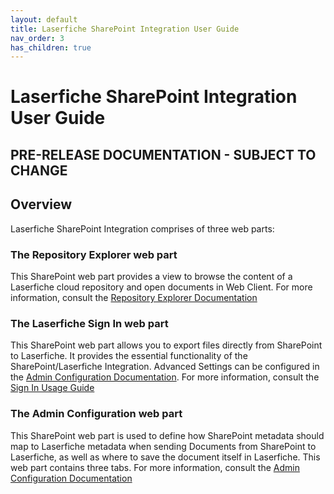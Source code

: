 ```yaml
---
layout: default
title: Laserfiche SharePoint Integration User Guide
nav_order: 3
has_children: true
---
```


# Laserfiche SharePoint Integration User Guide

## PRE-RELEASE DOCUMENTATION - SUBJECT TO CHANGE

## Overview
Laserfiche SharePoint Integration comprises of three web parts:

### The Repository Explorer web part
This SharePoint web part provides a view to browse the content of a
Laserfiche cloud repository and open documents in Web Client. For more information, consult the [Repository Explorer Documentation](./repository-explorer-usage)

### The Laserfiche Sign In web part

This SharePoint web part allows you to export files directly from SharePoint to Laserfiche. It provides the essential functionality of the SharePoint/Laserfiche Integration. Advanced Settings can be configured in the [Admin Configuration Documentation](../admin-documentation/configure-app-in-laserfiche). For more information, consult the [Sign In Usage Guide](./sign-in-usage)

### The Admin Configuration web part 

This SharePoint web part is used to define how SharePoint metadata should map to Laserfiche
metadata when sending Documents from SharePoint to Laserfiche, as well
as where to save the document itself in Laserfiche. This web part contains three tabs. 
For more information, consult the [Admin Configuration Documentation](../admin-documentation/configure-app-in-laserfiche)


